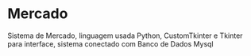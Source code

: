 # Mercado
Sistema de Mercado, linguagem usada Python, CustomTkinter e Tkinter para interface, sistema conectado com Banco de Dados Mysql
